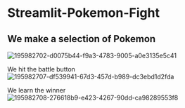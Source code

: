 # Streamlit-Pokemon-Fight

## We make a selection of Pokemon
![195982702-d0075b44-f9a3-4783-9005-a0e3135e5c41](https://user-images.githubusercontent.com/97463861/195985861-58d83010-154c-4639-8946-f9d0db24d24e.jpeg)

We hit the battle button
![195982707-df539941-67d3-457d-b989-dc3ebd1d2fda](https://user-images.githubusercontent.com/97463861/195985862-7afc4605-a753-43ac-98b2-73abe47e4352.jpeg)

We learn the winner
![195982708-276618b9-e423-4267-90dd-ca98289553f8](https://user-images.githubusercontent.com/97463861/195985863-a9d55651-19f6-4907-94d3-1eb52c3ee821.jpeg)
